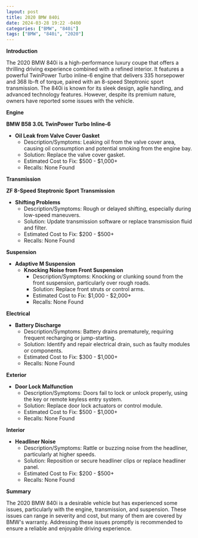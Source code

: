 ```yaml
---
layout: post
title: 2020 BMW 840i
date: 2024-03-28 19:22 -0400
categories: ["BMW", "840i"]
tags: ["BMW", "840i", "2020"]
---
```

**Introduction**

The 2020 BMW 840i is a high-performance luxury coupe that offers a thrilling driving experience combined with a refined interior. It features a powerful TwinPower Turbo inline-6 engine that delivers 335 horsepower and 368 lb-ft of torque, paired with an 8-speed Steptronic sport transmission. The 840i is known for its sleek design, agile handling, and advanced technology features. However, despite its premium nature, owners have reported some issues with the vehicle.

**Engine**

**BMW B58 3.0L TwinPower Turbo Inline-6**

* **Oil Leak from Valve Cover Gasket**
  * Description/Symptoms: Leaking oil from the valve cover area, causing oil consumption and potential smoking from the engine bay.
  * Solution: Replace the valve cover gasket.
  * Estimated Cost to Fix: $500 - $1,000+
  * Recalls: None Found

**Transmission**

**ZF 8-Speed Steptronic Sport Transmission**

* **Shifting Problems**
  * Description/Symptoms: Rough or delayed shifting, especially during low-speed maneuvers.
  * Solution: Update transmission software or replace transmission fluid and filter.
  * Estimated Cost to Fix: $200 - $500+
  * Recalls: None Found

**Suspension**

* **Adaptive M Suspension**
  * **Knocking Noise from Front Suspension**
    * Description/Symptoms: Knocking or clunking sound from the front suspension, particularly over rough roads.
    * Solution: Replace front struts or control arms.
    * Estimated Cost to Fix: $1,000 - $2,000+
    * Recalls: None Found

**Electrical**

* **Battery Discharge**
  * Description/Symptoms: Battery drains prematurely, requiring frequent recharging or jump-starting.
  * Solution: Identify and repair electrical drain, such as faulty modules or components.
  * Estimated Cost to Fix: $300 - $1,000+
  * Recalls: None Found

**Exterior**

* **Door Lock Malfunction**
  * Description/Symptoms: Doors fail to lock or unlock properly, using the key or remote keyless entry system.
  * Solution: Replace door lock actuators or control module.
  * Estimated Cost to Fix: $500 - $1,000+
  * Recalls: None Found

**Interior**

* **Headliner Noise**
  * Description/Symptoms: Rattle or buzzing noise from the headliner, particularly at higher speeds.
  * Solution: Reposition or secure headliner clips or replace headliner panel.
  * Estimated Cost to Fix: $200 - $500+
  * Recalls: None Found

**Summary**

The 2020 BMW 840i is a desirable vehicle but has experienced some issues, particularly with the engine, transmission, and suspension. These issues can range in severity and cost, but many of them are covered by BMW's warranty. Addressing these issues promptly is recommended to ensure a reliable and enjoyable driving experience.
